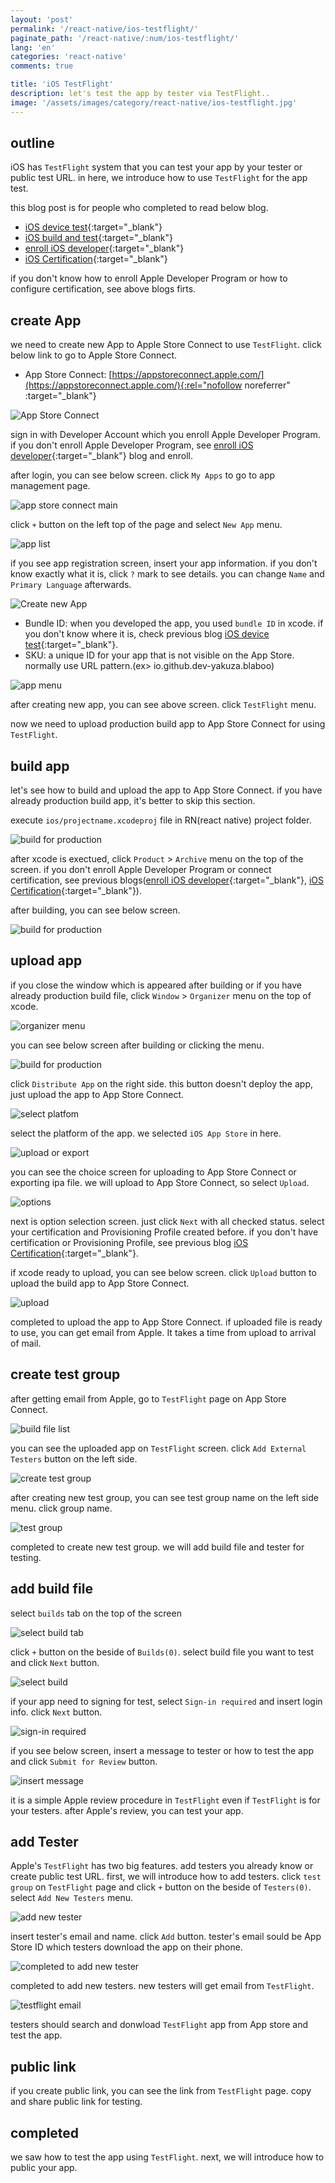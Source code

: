 ```yaml
---
layout: 'post'
permalink: '/react-native/ios-testflight/'
paginate_path: '/react-native/:num/ios-testflight/'
lang: 'en'
categories: 'react-native'
comments: true

title: 'iOS TestFlight'
description: let's test the app by tester via TestFlight..
image: '/assets/images/category/react-native/ios-testflight.jpg'
---
```



## outline
iOS has ```TestFlight``` system that you can test your app by your tester or public test URL. in here, we introduce how to use ```TestFlight``` for the app test.

this blog post is for people who completed to read below blog.
- [iOS device test]({{site.url}}/{{page.categories}}/ios-test-on-device/){:target="_blank"}
- [iOS build and test]({{site.url}}/{{page.categories}}/ios-running-on-device/){:target="_blank"}
- [enroll iOS developer]({{site.url}}/{{page.categories}}/ios-enroll-developer-program/){:target="_blank"}
- [iOS Certification]({{site.url}}/{{page.categories}}/ios-certification/){:target="_blank"}

if you don't know how to enroll Apple Developer Program or how to configure certification, see above blogs firts.

## create App
we need to create new App to Apple Store Connect to use ```TestFlight```. click below link to go to Apple Store Connect.

- App Store Connect: [https://appstoreconnect.apple.com/](https://appstoreconnect.apple.com/){:rel="nofollow noreferrer" :target="_blank"}

![App Store Connect](/assets/images/category/react-native/ios-testflight/app-store-connect.png)

sign in with Developer Account which you enroll Apple Developer Program. if you don't enroll Apple Developer Program, see [enroll iOS developer]({{site.url}}/{{page.categories}}/ios-enroll-developer-program/){:target="_blank"} blog and enroll.

after login, you can see below screen. click ```My Apps``` to go to app management page.

![app store connect main](/assets/images/category/react-native/ios-testflight/en-app-store-connect-main.png)

click ```+``` button on the left top of the page and select ```New App``` menu.

![app list](/assets/images/category/react-native/ios-testflight/en-app-list.png)

if you see app registration screen, insert your app information. if you don't know exactly what it is, click ```?``` mark to see details. you can change ```Name``` and ```Primary Language``` afterwards.

![Create new App](/assets/images/category/react-native/ios-testflight/en-new-app.png)

- Bundle ID: when you developed the app, you used ```bundle ID``` in xcode. if you don't know where it is, check previous blog [iOS device test]({{site.url}}/{{page.categories}}/ios-test-on-device/){:target="_blank"}.
- SKU: a unique ID for your app that is not visible on the App Store. normally use URL pattern.(ex> io.github.dev-yakuza.blaboo)

![app menu](/assets/images/category/react-native/ios-testflight/en-app-menu.png)

after creating new app, you can see above screen. click ```TestFlight``` menu.

now we need to upload production build app to App Store Connect for using ```TestFlight```.

## build app
let's see how to build and upload the app to App Store Connect. if you have already production build app, it's better to skip this section.

execute ```ios/projectname.xcodeproj``` file in RN(react native) project folder.

![build for production](/assets/images/category/react-native/ios-testflight/build-for-production.png)

after xcode is exectued, click ```Product``` > ```Archive``` menu on the top of the screen. if you don't enroll Apple Developer Program or connect certification, see previous blogs([enroll iOS developer]({{site.url}}/{{page.categories}}/ios-enroll-developer-program/){:target="_blank"}, [iOS Certification]({{site.url}}/{{page.categories}}/ios-certification/){:target="_blank"}).

after building, you can see below screen.

![build for production](/assets/images/category/react-native/ios-testflight/distribute-app.png)

## upload app
if you close the window which is appeared after building or if you have already production build file, click ```Window``` > ```Organizer``` menu on the top of xcode.

![organizer menu](/assets/images/category/react-native/ios-testflight/organizer-menu.png)

you can see below screen after building or clicking the menu.

![build for production](/assets/images/category/react-native/ios-testflight/distribute-app.png)

click ```Distribute App``` on the right side. this button doesn't deploy the app, just upload the app to App Store Connect.

![select platfom](/assets/images/category/react-native/ios-testflight/select-platform.png)

select the platform of the app. we selected ```iOS App Store``` in here.

![upload or export](/assets/images/category/react-native/ios-testflight/upload-export.png)


you can see the choice screen for uploading to App Store Connect or exporting ipa file. we will upload to App Store Connect, so select ```Upload```.

![options](/assets/images/category/react-native/ios-testflight/options.png)

next is option selection screen. just click ```Next``` with all checked status. select your certification and Provisioning Profile created before. if you don't have certification or Provisioning Profile, see previous blog [iOS Certification]({{site.url}}/{{page.categories}}/ios-certification/){:target="_blank"}.

if xcode ready to upload, you can see below screen. click ```Upload``` button to upload the build app to App Store Connect.

![upload](/assets/images/category/react-native/ios-testflight/upload.png)

completed to upload the app to App Store Connect. if uploaded file is ready to use, you can get email from Apple. It takes a time from upload to arrival of mail.

## create test group
after getting email from Apple, go to ```TestFlight``` page on App Store Connect.

![build file list](/assets/images/category/react-native/ios-testflight/en-testflight-build-file-list.png)

you can see the uploaded app on ```TestFlight``` screen. click ```Add External Testers``` button on the left side.

![create test group](/assets/images/category/react-native/ios-testflight/en-create-test-group.png)

after creating new test group, you can see test group name on the left side menu. click group name.

![test group](/assets/images/category/react-native/ios-testflight/en-test-group.png)

completed to create new test group. we will add build file and tester for testing.

## add build file
select ```builds``` tab on the top of the screen

![select build tab](/assets/images/category/react-native/ios-testflight/en-build-tab.png)

click ```+``` button on the beside of ```Builds(0)```. select build file you want to test and click ```Next``` button.

![select build](/assets/images/category/react-native/ios-testflight/en-select-build.png)

if your app need to signing for test, select ```Sign-in required``` and insert login info. click ```Next``` button.

![sign-in required](/assets/images/category/react-native/ios-testflight/en-need-login.png)

if you see below screen, insert a message to tester or how to test the app and click ```Submit for Review``` button.

![insert message](/assets/images/category/react-native/ios-testflight/en-test-message.png)

it is a simple Apple review procedure in ```TestFlight``` even if ```TestFlight``` is for your testers. after Apple's review, you can test your app.

## add Tester
Apple's ```TestFlight``` has two big features. add testers you already know or create public test URL. first, we will introduce how to add testers. click ```test group``` on ```TestFlight``` page and click ```+``` button on the beside of ```Testers(0)```. select ```Add New Testers``` menu.

![add new tester](/assets/images/category/react-native/ios-testflight/en-add-new-tester.png)

insert tester's email and name. click ```Add``` button. tester's email sould be App Store ID which testers download the app on their phone.

![completed to add new tester](/assets/images/category/react-native/ios-testflight/en-added-new-tester.png)

completed to add new testers. new testers will get email from ```TestFlight```.

![testflight email](/assets/images/category/react-native/ios-testflight/testflight-email.png)

testers should search and donwload ```TestFlight``` app from App store and test the app.

## public link
if you create public link, you can see the link from ```TestFlight``` page. copy and share public link for testing.

## completed
we saw how to test the app using ```TestFlight```. next, we will introduce how to public your app.